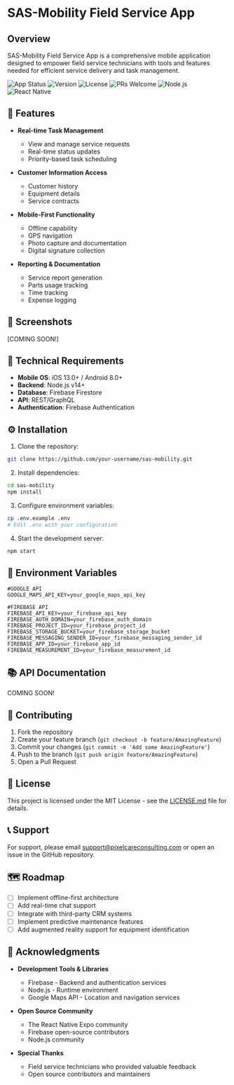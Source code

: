 # SAS-Mobility Field Service App

## Overview
SAS-Mobility Field Service App is a comprehensive mobile application designed to empower field service technicians with tools and features needed for efficient service delivery and task management.

![App Status](https://img.shields.io/badge/Status-In%20Development-yellow)
![Version](https://img.shields.io/badge/Version-1.0.0-blue)
![License](https://img.shields.io/badge/License-MIT-green)
![PRs Welcome](https://img.shields.io/badge/PRs-welcome-brightgreen)
![Node.js](https://img.shields.io/badge/Node.js-14+-success)
![React Native](https://img.shields.io/badge/React%20Native-Latest-blue)

## 🚀 Features

- **Real-time Task Management**
  - View and manage service requests
  - Real-time status updates
  - Priority-based task scheduling

- **Customer Information Access**
  - Customer history
  - Equipment details
  - Service contracts

- **Mobile-First Functionality**
  - Offline capability
  - GPS navigation
  - Photo capture and documentation
  - Digital signature collection

- **Reporting & Documentation**
  - Service report generation
  - Parts usage tracking
  - Time tracking
  - Expense logging

## 📱 Screenshots

[COMING SOON!]

## 🔧 Technical Requirements

- **Mobile OS**: iOS 13.0+ / Android 8.0+
- **Backend**: Node.js v14+
- **Database**: Firebase Firestore
- **API**: REST/GraphQL
- **Authentication**: Firebase Authentication

## ⚙️ Installation

1. Clone the repository:
```bash
git clone https://github.com/your-username/sas-mobility.git
```

2. Install dependencies:
```bash
cd sas-mobility
npm install
```

3. Configure environment variables:
```bash
cp .env.example .env
# Edit .env with your configuration
```

4. Start the development server:
```bash
npm start
```

## 🔑 Environment Variables

```env
#GOOGLE API
GOOGLE_MAPS_API_KEY=your_google_maps_api_key

#FIREBASE API
FIREBASE_API_KEY=your_firebase_api_key
FIREBASE_AUTH_DOMAIN=your_firebase_auth_domain
FIREBASE_PROJECT_ID=your_firebase_project_id
FIREBASE_STORAGE_BUCKET=your_firebase_storage_bucket
FIREBASE_MESSAGING_SENDER_ID=your_firebase_messaging_sender_id
FIREBASE_APP_ID=your_firebase_app_id
FIREBASE_MEASUREMENT_ID=your_firebase_measurement_id

```

## 📚 API Documentation

COMING SOON!

## 🤝 Contributing

1. Fork the repository
2. Create your feature branch (`git checkout -b feature/AmazingFeature`)
3. Commit your changes (`git commit -m 'Add some AmazingFeature'`)
4. Push to the branch (`git push origin feature/AmazingFeature`)
5. Open a Pull Request

## 📄 License

This project is licensed under the MIT License - see the [LICENSE.md](LICENSE.md) file for details.

## 📞 Support

For support, please email support@pixelcareconsulting.com or open an issue in the GitHub repository.

## 🗺️ Roadmap

- [ ] Implement offline-first architecture
- [ ] Add real-time chat support
- [ ] Integrate with third-party CRM systems
- [ ] Implement predictive maintenance features
- [ ] Add augmented reality support for equipment identification

## 🙏 Acknowledgments

- **Development Tools & Libraries**
  - Firebase - Backend and authentication services
  - Node.js - Runtime environment
  - Google Maps API - Location and navigation services

- **Open Source Community**
  - The React Native Expo community
  - Firebase open-source contributors
  - Node.js community

- **Special Thanks**
  - Field service technicians who provided valuable feedback
  - Open source contributors and maintainers